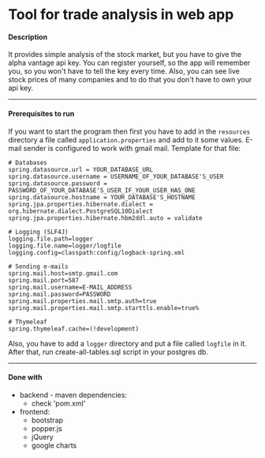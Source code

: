 # Tool for trade analysis in web app

#### Description
It provides simple analysis of the stock market, but you have to give the alpha vantage api key.
You can register yourself, so the app will remember you, so you won't have to tell the key every time.
Also, you can see live stock prices of many companies and to do that you don't have to own your api key.

---
#### Prerequisites to run
If you want to start the program then first you have to add in the `resources` directory a file called `application.properties` and add to it some values. E-mail sender is configured to work with gmail mail.
Template for that file:
```
# Databases
spring.datasource.url = YOUR_DATABASE_URL
spring.datasource.username = USERNAME_OF_YOUR_DATABASE'S_USER
spring.datasource.password = PASSWORD_OF_YOUR_DATABASE'S_USER_IF_YOUR_USER_HAS_ONE
spring.datasource.hostname = YOUR_DATABASE'S_HOSTNAME
spring.jpa.properties.hibernate.dialect = org.hibernate.dialect.PostgreSQL10Dialect
spring.jpa.properties.hibernate.hbm2ddl.auto = validate

# Logging (SLF4J)
logging.file.path=logger
logging.file.name=logger/logfile
logging.config=classpath:config/logback-spring.xml

# Sending e-mails
spring.mail.host=smtp.gmail.com
spring.mail.port=587
spring.mail.username=E-MAIL_ADDRESS
spring.mail.password=PASSWORD
spring.mail.properties.mail.smtp.auth=true
spring.mail.properties.mail.smtp.starttls.enable=true%     

# Thymeleaf
spring.thymeleaf.cache=(!development)
```
Also, you have to add a `logger` directory and put a file called `logfile` in it.
After that, run create-all-tables.sql script in your postgres db.

---
#### Done with
* backend - maven dependencies:
    * check 'pom.xml'
* frontend:
    * bootstrap
    * popper.js
    * jQuery
    * google charts
